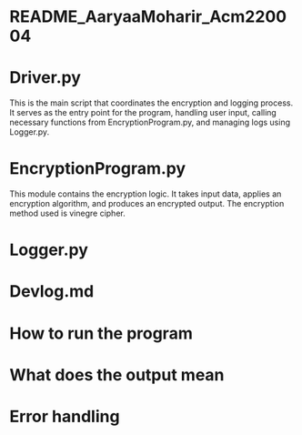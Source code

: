 # README_AaryaaMoharir_Acm220004

# Driver.py 

This is the main script that coordinates the encryption and logging process. It serves as the entry point for the program,
handling user input, calling necessary functions from EncryptionProgram.py, and managing logs using Logger.py.

# EncryptionProgram.py 

This module contains the encryption logic. It takes input data, applies an encryption algorithm, 
and produces an encrypted output. The encryption method used is vinegre cipher.

# Logger.py 

# Devlog.md 

# How to run the program 

# What does the output mean 

# Error handling